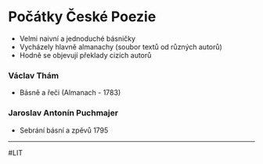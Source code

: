 # Počátky České Poezie

- Velmi naivní a jednoduché básničky
- Vycházely hlavně almanachy (soubor textů od různých autorů)
- Hodně se objevují překlady cizích autorů

### Václav Thám
- Básně a řeči (Almanach - 1783)

### Jaroslav Antonín Puchmajer
- Sebrání básní a zpěvů 1795

---
#LIT 